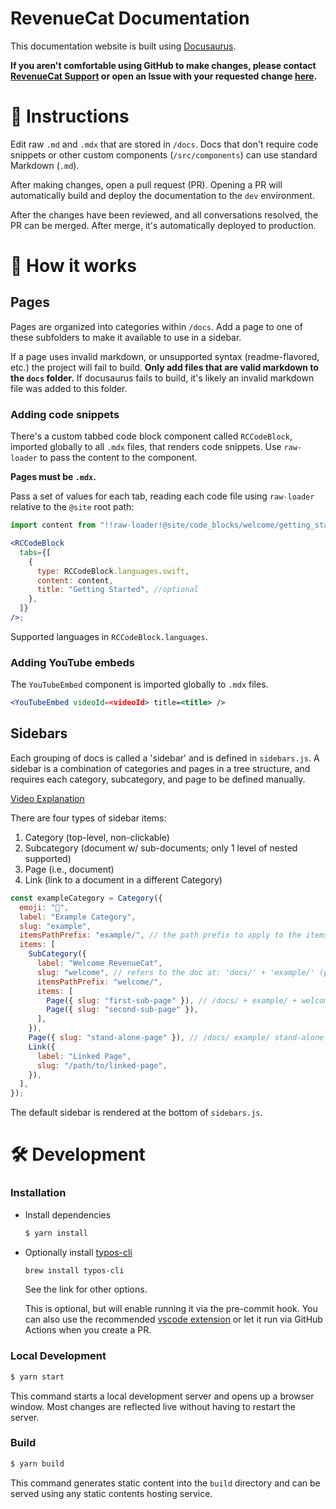 # RevenueCat Documentation

This documentation website is built using [Docusaurus](https://docusaurus.io/).

**If you aren't comfortable using GitHub to make changes, please contact [RevenueCat Support](https://app.revenuecat.com/settings/support) or open an Issue with your requested change [here](https://github.com/RevenueCat/docusaurus/issues/new).**

# 📘 Instructions

Edit raw `.md` and `.mdx` that are stored in `/docs`. Docs that don't require code snippets or other custom components (`/src/components`) can use standard Markdown (`.md`).

After making changes, open a pull request (PR). Opening a PR will automatically build and deploy the documentation to the `dev` environment.

After the changes have been reviewed, and all conversations resolved, the PR can be merged. After merge, it's automatically deployed to production.

# 🧱 How it works

## Pages

Pages are organized into categories within `/docs`. Add a page to one of these subfolders to make it available to use in a sidebar.

If a page uses invalid markdown, or unsupported syntax (readme-flavored, etc.) the project will fail to build. **Only add files that are valid markdown to the `docs` folder.** If docusaurus fails to build, it's likely an invalid markdown file was added to this folder.

### Adding code snippets

There's a custom tabbed code block component called `RCCodeBlock`, imported globally to all `.mdx` files, that renders code snippets. Use `raw-loader` to pass the content to the component.

**Pages must be `.mdx`.**

Pass a set of values for each tab, reading each code file using `raw-loader` relative to the `@site` root path:

```jsx
import content from "!!raw-loader!@site/code_blocks/welcome/getting_started.swift";

<RCCodeBlock
  tabs={[
    {
      type: RCCodeBlock.languages.swift,
      content: content,
      title: "Getting Started", //optional
    },
  ]}
/>;
```

Supported languages in `RCCodeBlock.languages`.

### Adding YouTube embeds

The `YouTubeEmbed` component is imported globally to `.mdx` files.

```jsx
<YouTubeEmbed videoId=<videoId> title=<title> />
```

## Sidebars

Each grouping of docs is called a 'sidebar' and is defined in `sidebars.js`. A sidebar is a combination of categories and pages in a tree structure, and requires each category, subcategory, and page to be defined manually.

[Video Explanation](https://www.loom.com/share/68d0f56195034c8d9badf454beb7d899?sid=b312b6f7-8f9e-43c5-9f98-6db5f7548944)

There are four types of sidebar items:

1. Category (top-level, non-clickable)
2. Subcategory (document w/ sub-documents; only 1 level of nested supported)
3. Page (i.e., document)
4. Link (link to a document in a different Category)

```js
const exampleCategory = Category({
  emoji: "🙈",
  label: "Example Category",
  slug: "example",
  itemsPathPrefix: "example/", // the path prefix to apply to the items in this category
  items: [
    SubCategory({
      label: "Welcome RevenueCat",
      slug: "welcome", // refers to the doc at: 'docs/' + 'example/' (parent path prefix) + 'welcome' (page slug)
      itemsPathPrefix: "welcome/",
      items: [
        Page({ slug: "first-sub-page" }), // /docs/ + example/ + welcome/ + first-sub-page
        Page({ slug: "second-sub-page" }),
      ],
    }),
    Page({ slug: "stand-alone-page" }), // /docs/ example/ stand-alone-page
    Link({
      label: "Linked Page",
      slug: "/path/to/linked-page",
    }),
  ],
});
```

The default sidebar is rendered at the bottom of `sidebars.js`.

# 🛠️ Development

### Installation

- Install dependencies

    ```sh
    $ yarn install
    ```

- Optionally install [typos-cli](https://github.com/crate-ci/typos)

    ```sh
    brew install typos-cli
    ```

    See the link for other options.
    
    This is optional, but will enable running it via the pre-commit hook. You can also use the recommended [vscode extension](https://marketplace.visualstudio.com/items?itemName=tekumara.typos-vscode) or let it run via GitHub Actions when you create a PR.

### Local Development

```sh
$ yarn start
```

This command starts a local development server and opens up a browser window. Most changes are reflected live without having to restart the server.

### Build

```sh
$ yarn build
```

This command generates static content into the `build` directory and can be served using any static contents hosting service.
